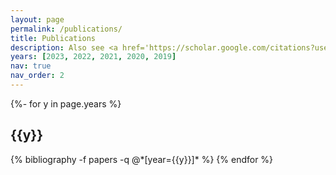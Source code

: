 ```yaml
---
layout: page
permalink: /publications/
title: Publications
description: Also see <a href='https://scholar.google.com/citations?user=5Tgpom0AAAAJ&hl=en'>Google Scholar</a>
years: [2023, 2022, 2021, 2020, 2019]
nav: true
nav_order: 2
---
```

<!-- _pages/publications.md -->
<div class="publications">

{%- for y in page.years %}
  <h2 class="year">{{y}}</h2>
  {% bibliography -f papers -q @*[year={{y}}]* %}
{% endfor %}

</div>
